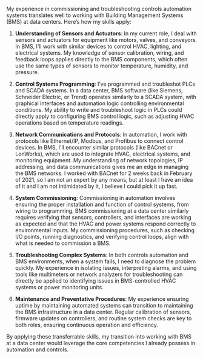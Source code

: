 My experience in commissioning and troubleshooting controls automation systems translates well to working with Building Management Systems (BMS) at data centers. Here’s how my skills apply:

1. **Understanding of Sensors and Actuators**: In my current role, I deal with sensors and actuators for equipment like motors, valves, and conveyors. In BMS, I’ll work with similar devices to control HVAC, lighting, and electrical systems. My knowledge of sensor calibration, wiring, and feedback loops applies directly to the BMS components, which often use the same types of sensors to monitor temperature, humidity, and pressure.

2. **Control Systems Programming**: I’ve programmed and troubleshot PLCs and SCADA systems. In a data center, BMS software (like Siemens, Schneider Electric, or Trend) operates similarly to a SCADA system, with graphical interfaces and automation logic controlling environmental conditions. My ability to write and troubleshoot logic in PLCs could directly apply to configuring BMS control logic, such as adjusting HVAC operations based on temperature readings.

3. **Network Communications and Protocols**: In automation, I work with protocols like Ethernet/IP, Modbus, and Profibus to connect control devices. In BMS, I'll encounter similar protocols (like BACnet or LonWorks), which are used to integrate HVAC, electrical systems, and monitoring equipment. My understanding of network topologies, IP addressing, and data communications gives me an edge in managing the BMS networks. I worked with BACnet for 2 weeks back in February of 2021, so I am not an expert by any means, but at least I have an idea of it and I am not intimidated by it, I believe I could pick it up fast.

4. **System Commissioning**: Commissioning in automation involves ensuring the proper installation and function of control systems, from wiring to programming. BMS commissioning at a data center similarly requires verifying that sensors, controllers, and interfaces are working as expected and that the HVAC and power systems respond correctly to environmental inputs. My commissioning procedures, such as checking I/O points, running diagnostics, and verifying control loops, align with what is needed to commission a BMS.

5. **Troubleshooting Complex Systems**: In both controls automation and BMS environments, when a system fails, I need to diagnose the problem quickly. My experience in isolating issues, interpreting alarms, and using tools like multimeters or network analyzers for troubleshooting can directly be applied to identifying issues in BMS-controlled HVAC systems or power monitoring units.

6. **Maintenance and Preventative Procedures**: My experience ensuring uptime by maintaining automated systems can transition to maintaining the BMS infrastructure in a data center. Regular calibration of sensors, firmware updates on controllers, and routine system checks are key to both roles, ensuring continuous operation and efficiency.

By applying these transferrable skills, my transition into working with BMS at a data center would leverage the core competencies I already possess in automation and controls.
